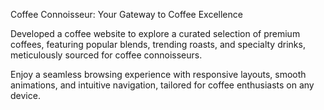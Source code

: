 
Coffee Connoisseur: Your Gateway to Coffee Excellence

Developed a coffee website to  explore a curated selection of premium coffees, featuring popular blends, trending roasts, and specialty drinks, meticulously sourced for coffee connoisseurs.

 Enjoy a seamless browsing experience with responsive layouts, smooth animations, and intuitive navigation, tailored for coffee enthusiasts on any device.
